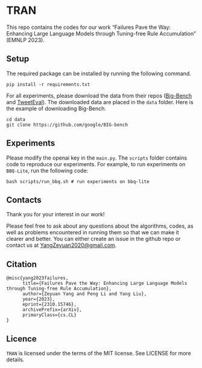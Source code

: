 # TRAN
This repo contains the codes for our work “Failures Pave the Way: Enhancing Large Language Models through Tuning-free Rule Accumulation” (EMNLP 2023).

## Setup

The required package can be installed by running the following command.

```
pip install -r requirements.txt
```

For all experiments, please download the data from their repos ([Big-Bench](https://github.com/google/BIG-bench) and [TweetEval](https://github.com/cardiffnlp/tweeteval)). 
The downloaded data are placed in the `data` folder. Here is the example of downloading Big-Bench.

```
cd data
git clone https://github.com/google/BIG-bench
```

## Experiments

Please modify the openai key in the `main.py`.
The `scripts` folder contains code to reproduce our experiments.
For example, to run experiments on `BBQ-Lite`, run the following code:

```
bash scripts/run_bbq.sh # run experiments on bbq-lite
```

## Contacts

Thank you for your interest in our work!

Please feel free to ask about any questions about the algorithms, codes, as well as problems encountered in running them so that we can make it clearer and better. You can either create an issue in the github repo or contact us at YangZeyuan2020@gmail.com.

## Citation

```
@misc{yang2023failures,
      title={Failures Pave the Way: Enhancing Large Language Models through Tuning-free Rule Accumulation}, 
      author={Zeyuan Yang and Peng Li and Yang Liu},
      year={2023},
      eprint={2310.15746},
      archivePrefix={arXiv},
      primaryClass={cs.CL}
}
```

## Licence

`TRAN` is licensed under the terms of the MIT license. See LICENSE for more details.